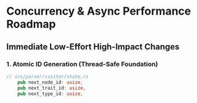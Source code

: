 # Concurrency & Async Performance Roadmap

## Immediate Low-Effort High-Impact Changes

### 1. Atomic ID Generation (Thread-Safe Foundation)

```rust
// src/parser/visitor/state.rs
    pub next_node_id: usize,
    pub next_trait_id: usize,
    pub next_type_id: usize,
```
